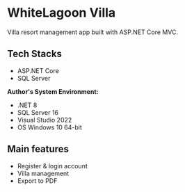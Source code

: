 # WhiteLagoon Villa

Villa resort management app built with ASP.NET Core MVC.

## Tech Stacks

- ASP.NET Core
- SQL Server

**Author's System Environment:**

- .NET 8
- SQL Server 16
- Visual Studio 2022
- OS Windows 10 64-bit

## Main features

- Register & login account
- Villa management
- Export to PDF
